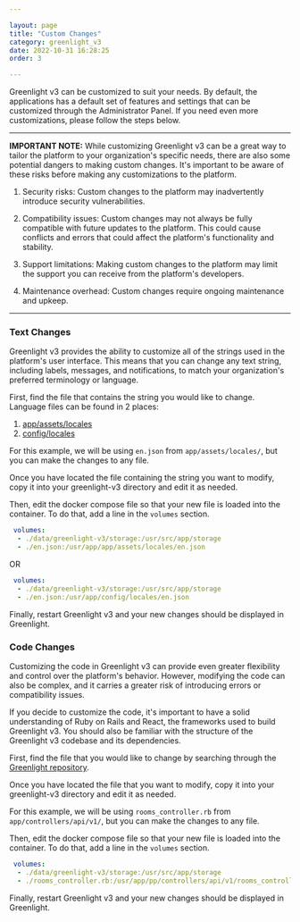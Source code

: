 ```yaml
---

layout: page
title: "Custom Changes"
category: greenlight_v3
date: 2022-10-31 16:28:25
order: 3

---
```


Greenlight v3 can be customized to suit your needs. By default, the applications has a default set of features and settings that can be customized through the Administrator Panel. If you need even more customizations, please follow the steps below.

---

**IMPORTANT NOTE:** While customizing Greenlight v3 can be a great way to tailor the platform to your organization's specific needs, there are also some potential dangers to making custom changes. It's important to be aware of these risks before making any customizations to the platform.

1. Security risks: Custom changes to the platform may inadvertently introduce security vulnerabilities.

2. Compatibility issues: Custom changes may not always be fully compatible with future updates to the platform. This could cause conflicts and errors that could affect the platform's functionality and stability.

3. Support limitations: Making custom changes to the platform may limit the support you can receive from the platform's developers.

4. Maintenance overhead: Custom changes require ongoing maintenance and upkeep.


---

### Text Changes

Greenlight v3 provides the ability to customize all of the strings used in the platform's user interface. This means that you can change any text string, including labels, messages, and notifications, to match your organization's preferred terminology or language.

First, find the file that contains the string you would like to change. Language files can be found in 2 places:
1. [app/assets/locales](https://github.com/bigbluebutton/greenlight/tree/v3/app/assets/locales)
2. [config/locales](https://github.com/bigbluebutton/greenlight/tree/v3/config/locales)

For this example, we will be using `en.json` from `app/assets/locales/`, but you can make the changes to any file.

Once you have located the file containing the string you want to modify, copy it into your greenlight-v3 directory and edit it as needed.

Then, edit the docker compose file so that your new file is loaded into the container. To do that, add a line in the `volumes` section.

```yaml
 volumes:
  - ./data/greenlight-v3/storage:/usr/src/app/storage
  - ./en.json:/usr/app/app/assets/locales/en.json
```
OR
```yaml
 volumes:
  - ./data/greenlight-v3/storage:/usr/src/app/storage
  - ./en.json:/usr/app/config/locales/en.json
```

Finally, restart Greenlight v3 and your new changes should be displayed in Greenlight.

### Code Changes

Customizing the code in Greenlight v3 can provide even greater flexibility and control over the platform's behavior. However, modifying the code can also be complex, and it carries a greater risk of introducing errors or compatibility issues.

If you decide to customize the code, it's important to have a solid understanding of Ruby on Rails and React, the frameworks used to build Greenlight v3. You should also be familiar with the structure of the Greenlight v3 codebase and its dependencies.

First, find the file that you would like to change by searching through the [Greenlight repository](https://github.com/bigbluebutton/greenlight/tree/v3).

Once you have located the file that you want to modify, copy it into your greenlight-v3 directory and edit it as needed.

For this example, we will be using `rooms_controller.rb` from `app/controllers/api/v1/`, but you can make the changes to any file.

Then, edit the docker compose file so that your new file is loaded into the container. To do that, add a line in the `volumes` section.

```yaml
 volumes:
  - ./data/greenlight-v3/storage:/usr/src/app/storage
  - ./rooms_controller.rb:/usr/app/pp/controllers/api/v1/rooms_controller.rb
```

Finally, restart Greenlight v3 and your new changes should be displayed in Greenlight.